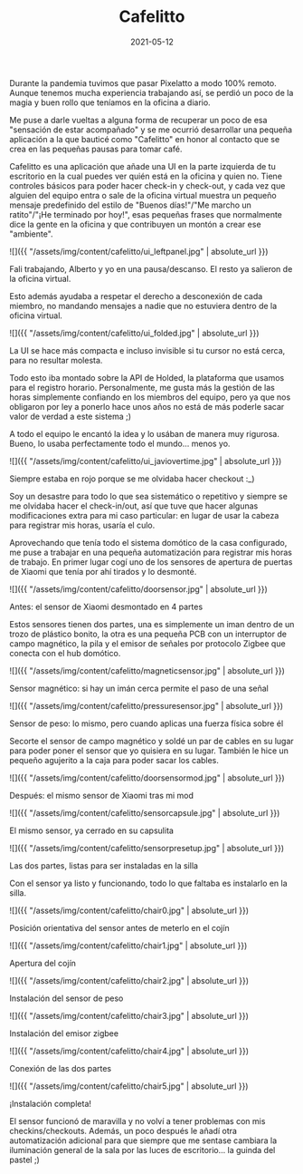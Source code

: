 ﻿---
layout: post
title: Cafelitto
date: 2021-05-12
description: Oficinas virtuales, controles horarios y culos
img: assets/img/cover/cafelitto.jpg
tags: [DIY, Proyectos]
status: published
---

Durante la pandemia tuvimos que pasar Pixelatto a modo 100% remoto. Aunque tenemos mucha experiencia trabajando así, se perdió un poco de la magia y buen rollo que teníamos en la oficina a diario.

Me puse a darle vueltas a alguna forma de recuperar un poco de esa "sensación de estar acompañado" y se me ocurrió desarrollar una pequeña aplicación a la que bauticé como "Cafelitto" en honor al contacto que se crea en las pequeñas pausas para tomar café.

Cafelitto es una aplicación que añade una UI en la parte izquierda de tu escritorio en la cual puedes ver quién está en la oficina y quien no. Tiene controles básicos para poder hacer check-in y check-out, y cada vez que alguien del equipo entra o sale de la oficina virtual muestra un pequeño mensaje predefinido del estilo de "Buenos días!"/"Me marcho un ratito"/"¡He terminado por hoy!", esas pequeñas frases que normalmente dice la gente en la oficina y que contribuyen un montón a crear ese "ambiente".

![]({{ "/assets/img/content/cafelitto/ui_leftpanel.jpg" | absolute_url }})
<p class="image-caption">Fali trabajando, Alberto y yo en una pausa/descanso. El resto ya salieron de la oficina virtual.</p>


Esto además ayudaba a respetar el derecho a desconexión de cada miembro, no mandando mensajes a nadie que no estuviera dentro de la oficina virtual.

![]({{ "/assets/img/content/cafelitto/ui_folded.jpg" | absolute_url }})
<p class="image-caption">La UI se hace más compacta e incluso invisible si tu cursor no está cerca, para no resultar molesta.</p>

Todo esto iba montado sobre la API de Holded, la plataforma que usamos para el registro horario. Personalmente, me gusta  más la gestión de las horas simplemente confiando en los miembros del equipo, pero ya que nos obligaron por ley a ponerlo hace unos años no está de más poderle sacar valor de verdad a este sistema ;)

A todo el equipo le encantó la idea y lo usában de manera muy rigurosa. Bueno, lo usaba perfectamente todo el mundo... menos yo.

![]({{ "/assets/img/content/cafelitto/ui_javiovertime.jpg" | absolute_url }})
<p class="image-caption">Siempre estaba en rojo porque se me olvidaba hacer checkout :_)</p>

Soy un desastre para todo lo que sea sistemático o repetitivo y siempre se me olvidaba hacer el check-in/out, así que tuve que hacer algunas modificaciones extra para mi caso particular: en lugar de usar la cabeza para registrar mis horas, usaría el culo.

Aprovechando que tenía todo el sistema domótico de la casa configurado, me puse a trabajar en una pequeña automatización para registrar mis horas de trabajo. En primer lugar cogí uno de los sensores de apertura de puertas de Xiaomi que tenía por ahí tirados y lo desmonté.

![]({{ "/assets/img/content/cafelitto/doorsensor.jpg" | absolute_url }})
<p class="image-caption">Antes: el sensor de Xiaomi desmontado en 4 partes</p>

Estos sensores tienen dos partes, una es simplemente un iman dentro de un trozo de plástico bonito, la otra es una pequeña PCB con un interruptor de campo magnético, la pila y el emisor de señales por protocolo Zigbee que conecta con el hub domótico.

![]({{ "/assets/img/content/cafelitto/magneticsensor.jpg" | absolute_url }})
<p class="image-caption">Sensor magnético: si hay un imán cerca permite el paso de una señal</p>

![]({{ "/assets/img/content/cafelitto/pressuresensor.jpg" | absolute_url }})
<p class="image-caption">Sensor de peso: lo mismo, pero cuando aplicas una fuerza física sobre él</p>

Secorte el sensor de campo magnético y soldé un par de cables en su lugar para poder poner el sensor que yo quisiera en su lugar. También le hice un pequeño agujerito a la caja para poder sacar los cables.

![]({{ "/assets/img/content/cafelitto/doorsensormod.jpg" | absolute_url }})
<p class="image-caption">Después: el mismo sensor de Xiaomi tras mi mod</p>

![]({{ "/assets/img/content/cafelitto/sensorcapsule.jpg" | absolute_url }})
<p class="image-caption">El mismo sensor, ya cerrado en su capsulita</p>

![]({{ "/assets/img/content/cafelitto/sensorpresetup.jpg" | absolute_url }})
<p class="image-caption">Las dos partes, listas para ser instaladas en la silla</p>

Con el sensor ya listo y funcionando, todo lo que faltaba es instalarlo en la silla.

![]({{ "/assets/img/content/cafelitto/chair0.jpg" | absolute_url }})
<p class="image-caption">Posición orientativa del sensor antes de meterlo en el cojín</p>

![]({{ "/assets/img/content/cafelitto/chair1.jpg" | absolute_url }})
<p class="image-caption">Apertura del cojín</p>

![]({{ "/assets/img/content/cafelitto/chair2.jpg" | absolute_url }})
<p class="image-caption">Instalación del sensor de peso</p>

![]({{ "/assets/img/content/cafelitto/chair3.jpg" | absolute_url }})
<p class="image-caption">Instalación del emisor zigbee</p>

![]({{ "/assets/img/content/cafelitto/chair4.jpg" | absolute_url }})
<p class="image-caption">Conexión de las dos partes</p>

![]({{ "/assets/img/content/cafelitto/chair5.jpg" | absolute_url }})
<p class="image-caption">¡Instalación completa!</p>

El sensor funcionó de maravilla y no volví a tener problemas con mis checkins/checkouts. Además, un poco después le añadí otra automatización adicional para que siempre que me sentase cambiara la iluminación general de la sala por las luces de escritorio... la guinda del pastel ;)





<!-- Sample image embed
![]({{ "/assets/img/content/cardcreatorproto.png" | absolute_url }})
<p class="image-caption">Image caption</p>
-->

<!-- Sample blockquote
<blockquote>
Del juego de cartas me olvidé poco después de empezar la aplicación.
</blockquote>
-->

<!-- Sample responsive video embed
<div class="video-container">
  <iframe style="width: 100%;" src="https://www.youtube.com/embed/liMw3yfeTdo?rel=0" frameborder="0" gesture="media" allow="encrypted-media" allowfullscreen></iframe>
</div>
<p class="image-caption">¡Trailer 2.0, con mucho swing!</p>
-->